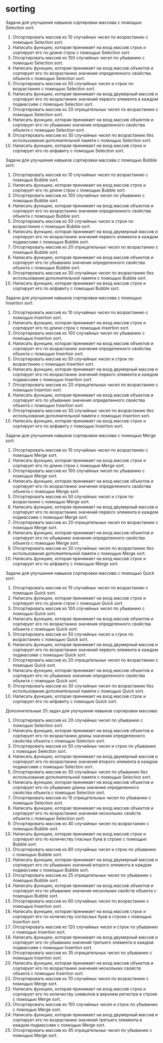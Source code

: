 # sorting

Задачи для улучшения навыков сортировки массива с помощью Selection sort:

1. Отсортировать массив из 10 случайных чисел по возрастанию с помощью Selection sort.
2. Написать функцию, которая принимает на вход массив строк и сортирует его по длине строк с помощью Selection sort.
3. Отсортировать массив из 100 случайных чисел по убыванию с помощью Selection sort.
4. Написать функцию, которая принимает на вход массив объектов и сортирует его по возрастанию значения определенного свойства объекта с помощью Selection sort.
5. Отсортировать массив из 50 случайных чисел и строк по возрастанию с помощью Selection sort.
6. Написать функцию, которая принимает на вход двумерный массив и сортирует его по возрастанию значений первого элемента в каждом подмассиве с помощью Selection sort.
7. Отсортировать массив из 20 отрицательных чисел по возрастанию с помощью Selection sort.
8. Написать функцию, которая принимает на вход массив объектов и сортирует его по убыванию значения определенного свойства объекта с помощью Selection sort.
9. Отсортировать массив из 30 случайных чисел по возрастанию без использования дополнительной памяти с помощью Selection sort.
10. Написать функцию, которая принимает на вход массив строк и сортирует его по алфавиту с помощью Selection sort.

Задачи для улучшения навыков сортировки массива с помощью Bubble sort:

1. Отсортировать массив из 10 случайных чисел по возрастанию с помощью Bubble sort.
2. Написать функцию, которая принимает на вход массив строк и сортирует его по длине строк с помощью Bubble sort.
3. Отсортировать массив из 100 случайных чисел по убыванию с помощью Bubble sort.
4. Написать функцию, которая принимает на вход массив объектов и сортирует его по возрастанию значения определенного свойства объекта с помощью Bubble sort.
5. Отсортировать массив из 50 случайных чисел и строк по возрастанию с помощью Bubble sort.
6. Написать функцию, которая принимает на вход двумерный массив и сортирует его по возрастанию значений первого элемента в каждом подмассиве с помощью Bubble sort.
7. Отсортировать массив из 20 отрицательных чисел по возрастанию с помощью Bubble sort.
8. Написать функцию, которая принимает на вход массив объектов и сортирует его по убыванию значения определенного свойства объекта с помощью Bubble sort.
9. Отсортировать массив из 30 случайных чисел по возрастанию без использования дополнительной памяти с помощью Bubble sort.
10. Написать функцию, которая принимает на вход массив строк и сортирует его по алфавиту с помощью Bubble sort.

Задачи для улучшения навыков сортировки массива с помощью Insertion sort:

1. Отсортировать массив из 10 случайных чисел по возрастанию с помощью Insertion sort.
2. Написать функцию, которая принимает на вход массив строк и сортирует его по длине строк с помощью Insertion sort.
3. Отсортировать массив из 100 случайных чисел по убыванию с помощью Insertion sort.
4. Написать функцию, которая принимает на вход массив объектов и сортирует его по возрастанию значения определенного свойства объекта с помощью Insertion sort.
5. Отсортировать массив из 50 случайных чисел и строк по возрастанию с помощью Insertion sort.
6. Написать функцию, которая принимает на вход двумерный массив и сортирует его по возрастанию значений первого элемента в каждом подмассиве с помощью Insertion sort.
7. Отсортировать массив из 20 отрицательных чисел по возрастанию с помощью Insertion sort.
8. Написать функцию, которая принимает на вход массив объектов и сортирует его по убыванию значения определенного свойства объекта с помощью Insertion sort.
9. Отсортировать массив из 30 случайных чисел по возрастанию без использования дополнительной памяти с помощью Insertion sort.
10. Написать функцию, которая принимает на вход массив строк и сортирует его по алфавиту с помощью Insertion sort.

Задачи для улучшения навыков сортировки массива с помощью Merge sort:

1. Отсортировать массив из 10 случайных чисел по возрастанию с помощью Merge sort.
2. Написать функцию, которая принимает на вход массив строк и сортирует его по длине строк с помощью Merge sort.
3. Отсортировать массив из 100 случайных чисел по убыванию с помощью Merge sort.
4. Написать функцию, которая принимает на вход массив объектов и сортирует его по возрастанию значения определенного свойства объекта с помощью Merge sort.
5. Отсортировать массив из 50 случайных чисел и строк по возрастанию с помощью Merge sort.
6. Написать функцию, которая принимает на вход двумерный массив и сортирует его по возрастанию значений первого элемента в каждом подмассиве с помощью Merge sort.
7. Отсортировать массив из 20 отрицательных чисел по возрастанию с помощью Merge sort.
8. Написать функцию, которая принимает на вход массив объектов и сортирует его по убыванию значения определенного свойства объекта с помощью Merge sort.
9. Отсортировать массив из 30 случайных чисел по возрастанию без использования дополнительной памяти с помощью Merge sort.
10. Написать функцию, которая принимает на вход массив строк и сортирует его по алфавиту с помощью Merge sort.

Задачи для улучшения навыков сортировки массива с помощью Quick sort:

1. Отсортировать массив из 10 случайных чисел по возрастанию с помощью Quick sort.
2. Написать функцию, которая принимает на вход массив строк и сортирует его по длине строк с помощью Quick sort.
3. Отсортировать массив из 100 случайных чисел по убыванию с помощью Quick sort.
4. Написать функцию, которая принимает на вход массив объектов и сортирует его по возрастанию значения определенного свойства объекта с помощью Quick sort.
5. Отсортировать массив из 50 случайных чисел и строк по возрастанию с помощью Quick sort.
6. Написать функцию, которая принимает на вход двумерный массив и сортирует его по возрастанию значений первого элемента в каждом подмассиве с помощью Quick sort.
7. Отсортировать массив из 20 отрицательных чисел по возрастанию с помощью Quick sort.
8. Написать функцию, которая принимает на вход массив объектов и сортирует его по убыванию значения определенного свойства объекта с помощью Quick sort.
9. Отсортировать массив из 30 случайных чисел по возрастанию без использования дополнительной памяти с помощью Quick sort.
10. Написать функцию, которая принимает на вход массив строк и сортирует его по алфавиту с помощью Quick sort.

Дополнительные 25 задач для улучшения навыков сортировки массива:

1. Отсортировать массив из 20 случайных чисел по убыванию с помощью Selection sort.
2. Написать функцию, которая принимает на вход массив объектов и сортирует его по возрастанию длины значения определенного свойства объекта с помощью Selection sort.
3. Отсортировать массив из 50 случайных чисел и строк по убыванию с помощью Selection sort.
4. Написать функцию, которая принимает на вход двумерный массив и сортирует его по возрастанию значений второго элемента в каждом подмассиве с помощью Selection sort.
5. Отсортировать массив из 30 случайных чисел по убыванию без использования дополнительной памяти с помощью Selection sort.
6. Написать функцию, которая принимает на вход массив объектов и сортирует его по убыванию длины значения определенного свойства объекта с помощью Selection sort.
7. Отсортировать массив из 15 отрицательных чисел по убыванию с помощью Selection sort.
8. Написать функцию, которая принимает на вход массив объектов и сортирует его по возрастанию значения нескольких свойств объекта с помощью Selection sort.
9. Отсортировать массив из 40 случайных чисел по возрастанию с помощью Bubble sort.
10. Написать функцию, которая принимает на вход массив строк и сортирует его по количеству гласных букв в строке с помощью Bubble sort.
11. Отсортировать массив из 80 случайных чисел и строк по убыванию с помощью Bubble sort.
12. Написать функцию, которая принимает на вход двумерный массив и сортирует его по убыванию значений второго элемента в каждом подмассиве с помощью Bubble sort.
13. Отсортировать массив из 25 отрицательных чисел по убыванию с помощью Bubble sort.
14. Написать функцию, которая принимает на вход массив объектов и сортирует его по убыванию значения нескольких свойств объекта с помощью Bubble sort.
15. Отсортировать массив из 60 случайных чисел по возрастанию с помощью Insertion sort.
16. Написать функцию, которая принимает на вход массив строк и сортирует его по количеству согласных букв в строке с помощью Insertion sort.
17. Отсортировать массив из 120 случайных чисел и строк по убыванию с помощью Insertion sort.
18. Написать функцию, которая принимает на вход двумерный массив и сортирует его по убыванию значений третьего элемента в каждом подмассиве с помощью Insertion sort.
19. Отсортировать массив из 35 отрицательных чисел по убыванию с помощью Insertion sort.
20. Написать функцию, которая принимает на вход массив объектов и сортирует его по возрастанию значения нескольких свойств объекта с помощью Insertion sort.
21. Отсортировать массив из 70 случайных чисел по возрастанию с помощью Merge sort.
22. Написать функцию, которая принимает на вход массив строк и сортирует его по количеству символов в верхнем регистре в строке с помощью Merge sort.
23. Отсортировать массив из 150 случайных чисел и строк по убыванию с помощью Merge sort.
24. Написать функцию, которая принимает на вход двумерный массив и сортирует его по возрастанию значений третьего элемента в каждом подмассиве с помощью Merge sort.
25. Отсортировать массив из 45 отрицательных чисел по убыванию с помощью Merge sort.
